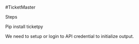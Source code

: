 #TicketMaster

Steps

Pip install ticketpy

We need to setup or login to API credential to initialize output.


